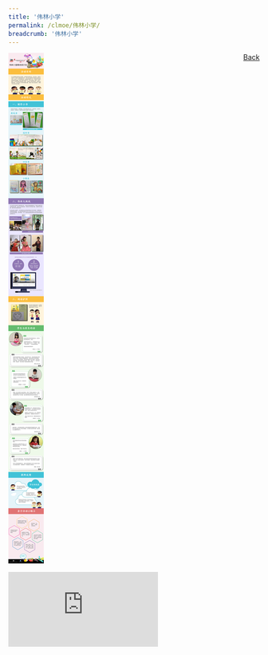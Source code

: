 ```yaml
---
title: '伟林小学'
permalink: /clmoe/伟林小学/
breadcrumb: '伟林小学'
---
```

<a href="/gallery/华文学习展示区-chinese-exhibitions-d/schools/" style="float:right;">Back</a>
 <img src="/images/WellingtonPri-CL.jpg"> <br/>
<div class="video-container">
  <iframe src="https://www.youtube.com/embed/igJFi3ARemw" frameborder="0" allow="accelerometer; autoplay; encrypted-media; gyroscope; picture-in-picture" allowfullscreen></iframe></div>

